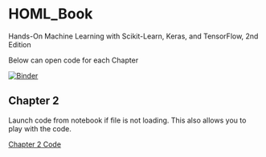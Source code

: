 # HOML_Book


Hands-On Machine Learning with Scikit-Learn, Keras, and TensorFlow, 2nd Edition


Below can open code for each Chapter

[![Binder](https://mybinder.org/badge_logo.svg)](https://mybinder.org/v2/gh/TyronSamaroo/HOML_Book/main?filepath=%2FChapter2HOML.ipynb)
## Chapter 2 
Launch code from notebook if file is not loading. This also allows you to play with the code.

<a target="_blank" href="https://mybinder.org/v2/gh/TyronSamaroo/HOML_Book/tree/main/HEAD?filepath=Chapter2HOML.ipynb" >Chapter 2 Code </a>
